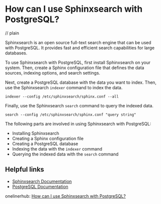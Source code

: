 # How can I use Sphinxsearch with PostgreSQL?
// plain

Sphinxsearch is an open source full-text search engine that can be used with PostgreSQL. It provides fast and efficient search capabilities for large databases.

To use Sphinxsearch with PostgreSQL, first install Sphinxsearch on your system. Then, create a Sphinx configuration file that defines the data sources, indexing options, and search settings.

Next, create a PostgreSQL database with the data you want to index. Then, use the Sphinxsearch `indexer` command to index the data.

```
indexer --config /etc/sphinxsearch/sphinx.conf --all
```

Finally, use the Sphinxsearch `search` command to query the indexed data.

```
search --config /etc/sphinxsearch/sphinx.conf "query string"
```

The following parts are involved in using Sphinxsearch with PostgreSQL:

* Installing Sphinxsearch
* Creating a Sphinx configuration file
* Creating a PostgreSQL database
* Indexing the data with the `indexer` command
* Querying the indexed data with the `search` command

## Helpful links

* [Sphinxsearch Documentation](https://sphinxsearch.com/docs/current.html)
* [PostgreSQL Documentation](https://www.postgresql.org/docs/)

onelinerhub: [How can I use Sphinxsearch with PostgreSQL?](https://onelinerhub.com/sphinxsearch/how-can-i-use-sphinxsearch-with-postgresql)